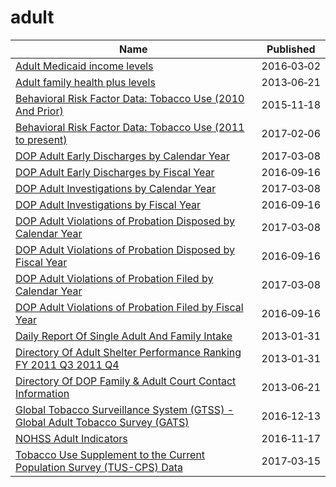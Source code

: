 # adult

Name | Published
---- | ---------
[Adult Medicaid income levels](../datasets/r69u-62nw.md) | 2016&#x2011;03&#x2011;02
[Adult family health plus levels](../datasets/2enn-s52j.md) | 2013&#x2011;06&#x2011;21
[Behavioral Risk Factor Data: Tobacco Use (2010 And Prior)](../datasets/fpp2-pp25.md) | 2015&#x2011;11&#x2011;18
[Behavioral Risk Factor Data: Tobacco Use (2011 to present)](../datasets/wsas-xwh5.md) | 2017&#x2011;02&#x2011;06
[DOP Adult Early Discharges by Calendar Year](../datasets/jmr8-fdbz.md) | 2017&#x2011;03&#x2011;08
[DOP Adult Early Discharges by Fiscal Year](../datasets/4e8h-wu86.md) | 2016&#x2011;09&#x2011;16
[DOP Adult Investigations by Calendar Year](../datasets/k659-gwja.md) | 2017&#x2011;03&#x2011;08
[DOP Adult Investigations by Fiscal Year](../datasets/vvym-pu7g.md) | 2016&#x2011;09&#x2011;16
[DOP Adult Violations of Probation Disposed by Calendar Year](../datasets/f2cz-q2ik.md) | 2017&#x2011;03&#x2011;08
[DOP Adult Violations of Probation Disposed by Fiscal Year](../datasets/9sys-2i9y.md) | 2016&#x2011;09&#x2011;16
[DOP Adult Violations of Probation Filed by Calendar Year](../datasets/k2ye-5mmh.md) | 2017&#x2011;03&#x2011;08
[DOP Adult Violations of Probation Filed by Fiscal Year](../datasets/fve3-eee8.md) | 2016&#x2011;09&#x2011;16
[Daily Report Of Single Adult And Family Intake](../datasets/sci4-yqgk.md) | 2013&#x2011;01&#x2011;31
[Directory Of Adult Shelter Performance Ranking FY 2011 Q3 2011 Q4](../datasets/jhn3-4vdj.md) | 2013&#x2011;01&#x2011;31
[Directory Of DOP Family & Adult Court Contact Information](../datasets/f46j-m4iq.md) | 2013&#x2011;06&#x2011;21
[Global Tobacco Surveillance System (GTSS) - Global Adult Tobacco Survey (GATS)](../datasets/4xf6-nrwk.md) | 2016&#x2011;12&#x2011;13
[NOHSS Adult Indicators](../datasets/jz6n-v26y.md) | 2016&#x2011;11&#x2011;17
[Tobacco Use Supplement to the Current Population Survey (TUS-CPS) Data](../datasets/4y6p-yphk.md) | 2017&#x2011;03&#x2011;15

